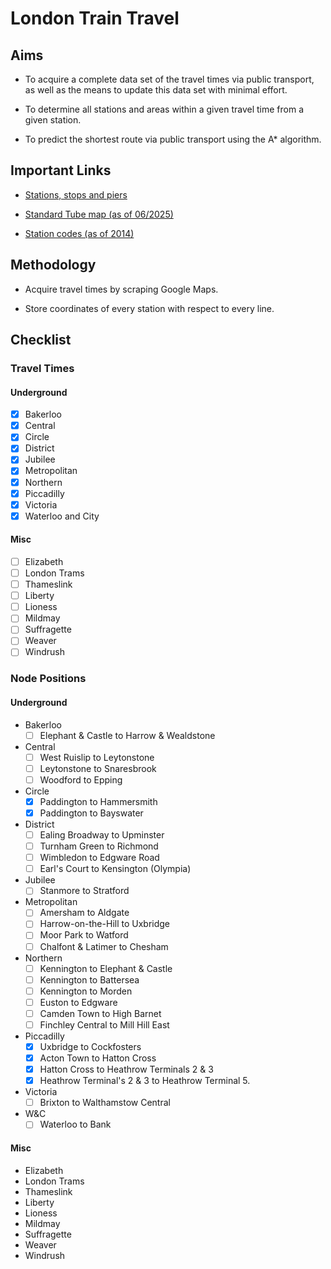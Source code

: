 # London Train Travel

## Aims

-   To acquire a complete data set of the travel times via public transport,
    as well as the means to update this data set with minimal effort.

-   To determine all stations and areas within a given travel time from a given station.

-   To predict the shortest route via public transport using the A* algorithm.

## Important Links

-   [Stations, stops and piers](https://tfl.gov.uk/travel-information/stations-stops-and-piers/)

-   [Standard Tube map (as of 06/2025)](https://content.tfl.gov.uk/standard-tube-map.pdf)

-   [Station codes (as of 2014)](https://content.tfl.gov.uk/station-abbreviations.pdf)

## Methodology

-   Acquire travel times by scraping Google Maps.

-   Store coordinates of every station with respect to every line.

## Checklist

### Travel Times

#### Underground

- [x] Bakerloo
- [x] Central
- [x] Circle
- [x] District
- [x] Jubilee
- [x] Metropolitan
- [x] Northern
- [x] Piccadilly
- [x] Victoria
- [x] Waterloo and City

#### Misc

- [ ] Elizabeth
- [ ] London Trams
- [ ] Thameslink
- [ ] Liberty
- [ ] Lioness
- [ ] Mildmay
- [ ] Suffragette
- [ ] Weaver
- [ ] Windrush

### Node Positions

#### Underground

- Bakerloo
    - [ ] Elephant & Castle to Harrow & Wealdstone
- Central
    - [ ] West Ruislip to Leytonstone
    - [ ] Leytonstone to Snaresbrook
    - [ ] Woodford to Epping
- Circle
    - [x] Paddington to Hammersmith
    - [x] Paddington to Bayswater
- District
    - [ ] Ealing Broadway to Upminster
    - [ ] Turnham Green to Richmond
    - [ ] Wimbledon to Edgware Road
    - [ ] Earl's Court to Kensington (Olympia)
- Jubilee
    - [ ] Stanmore to Stratford
- Metropolitan
    - [ ] Amersham to Aldgate
    - [ ] Harrow-on-the-Hill to Uxbridge
    - [ ] Moor Park to Watford
    - [ ] Chalfont & Latimer to Chesham
- Northern
    - [ ] Kennington to Elephant & Castle
    - [ ] Kennington to Battersea
    - [ ] Kennington to Morden
    - [ ] Euston to Edgware
    - [ ] Camden Town to High Barnet
    - [ ] Finchley Central to Mill Hill East
- Piccadilly
    - [x] Uxbridge to Cockfosters
    - [x] Acton Town to Hatton Cross
    - [x] Hatton Cross to Heathrow Terminals 2 & 3
    - [x] Heathrow Terminal's 2 & 3 to Heathrow Terminal 5.
- Victoria
    - [ ] Brixton to Walthamstow Central
- W&C
    - [ ] Waterloo to Bank

#### Misc

- Elizabeth
- London Trams
- Thameslink
- Liberty
- Lioness
- Mildmay
- Suffragette
- Weaver
- Windrush